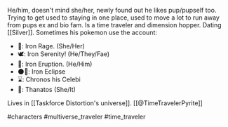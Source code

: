 He/him, doesn't mind she/her, newly found out he likes pup/pupself too. Trying to get used to staying in one place, used to move a lot to run away from pups ex and bio fam. Is a time traveler and dimension hopper. Dating [[Silver]]. Sometimes his pokemon use the account:
- 🐉: Iron Rage. (She/Her)
- 🕊️: Iron Serenity! (He/They/Fae)
- 🌋: Iron Eruption. (He/Him)
- 🌑🌈: Iron Eclipse
- ⌛: Chronos his Celebi
- 🍞: Thanatos (She/It)

Lives in [[Taskforce Distortion's universe]]. [[@TimeTravelerPyrite]]

#characters  #multiverse_traveler #time_traveler